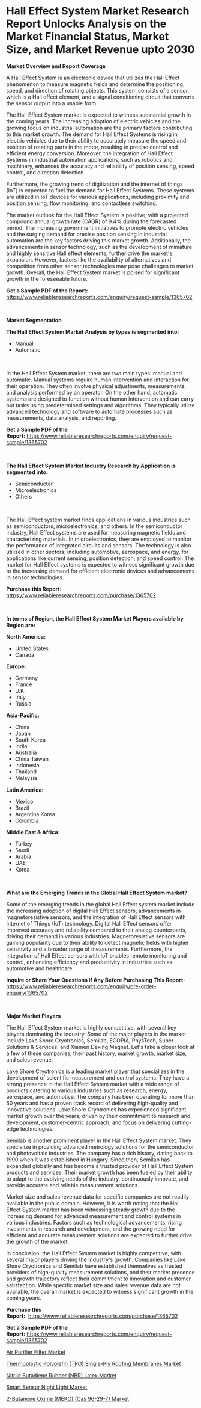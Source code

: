 <p><h1>Hall Effect System Market Research Report Unlocks Analysis on the Market Financial Status, Market Size, and Market Revenue upto 2030</h1></p><p><strong>Market Overview and Report Coverage</strong></p>
<p><p>A Hall Effect System is an electronic device that utilizes the Hall Effect phenomenon to measure magnetic fields and determine the positioning, speed, and direction of rotating objects. This system consists of a sensor, which is a Hall effect element, and a signal conditioning circuit that converts the sensor output into a usable form.</p><p>The Hall Effect System market is expected to witness substantial growth in the coming years. The increasing adoption of electric vehicles and the growing focus on industrial automation are the primary factors contributing to this market growth. The demand for Hall Effect Systems is rising in electric vehicles due to their ability to accurately measure the speed and position of rotating parts in the motor, resulting in precise control and efficient energy conversion. Moreover, the integration of Hall Effect Systems in industrial automation applications, such as robotics and machinery, enhances the accuracy and reliability of position sensing, speed control, and direction detection.</p><p>Furthermore, the growing trend of digitization and the internet of things (IoT) is expected to fuel the demand for Hall Effect Systems. These systems are utilized in IoT devices for various applications, including proximity and position sensing, flow monitoring, and contactless switching.</p><p>The market outlook for the Hall Effect System is positive, with a projected compound annual growth rate (CAGR) of 9.4% during the forecasted period. The increasing government initiatives to promote electric vehicles and the surging demand for precise position sensing in industrial automation are the key factors driving this market growth. Additionally, the advancements in sensor technology, such as the development of miniature and highly sensitive Hall effect elements, further drive the market's expansion. However, factors like the availability of alternatives and competition from other sensor technologies may pose challenges to market growth. Overall, the Hall Effect System market is poised for significant growth in the foreseeable future.</p></p>
<p><strong>Get a Sample PDF of the Report:</strong> <a href="https://www.reliableresearchreports.com/enquiry/request-sample/1365702">https://www.reliableresearchreports.com/enquiry/request-sample/1365702</a></p>
<p>&nbsp;</p>
<p><strong>Market Segmentation</strong></p>
<p><strong>The Hall Effect System Market Analysis by types is segmented into:</strong></p>
<p><ul><li>Manual</li><li>Automatic</li></ul></p>
<p>&nbsp;</p>
<p><p>In the Hall Effect System market, there are two main types: manual and automatic. Manual systems require human intervention and interaction for their operation. They often involve physical adjustments, measurements, and analysis performed by an operator. On the other hand, automatic systems are designed to function without human intervention and can carry out tasks using predetermined settings and algorithms. They typically utilize advanced technology and software to automate processes such as measurements, data analysis, and reporting.</p></p>
<p><strong>Get a Sample PDF of the Report:</strong>&nbsp;<a href="https://www.reliableresearchreports.com/enquiry/request-sample/1365702">https://www.reliableresearchreports.com/enquiry/request-sample/1365702</a></p>
<p>&nbsp;</p>
<p><strong>The Hall Effect System Market Industry Research by Application is segmented into:</strong></p>
<p><ul><li>Semiconductor</li><li>Microelectronics</li><li>Others</li></ul></p>
<p>&nbsp;</p>
<p><p>The Hall Effect system market finds applications in various industries such as semiconductors, microelectronics, and others. In the semiconductor industry, Hall Effect systems are used for measuring magnetic fields and characterizing materials. In microelectronics, they are employed to monitor the performance of integrated circuits and sensors. The technology is also utilized in other sectors, including automotive, aerospace, and energy, for applications like current sensing, position detection, and speed control. The market for Hall Effect systems is expected to witness significant growth due to the increasing demand for efficient electronic devices and advancements in sensor technologies.</p></p>
<p><strong>Purchase this Report:</strong>&nbsp; <a href="https://www.reliableresearchreports.com/purchase/1365702">https://www.reliableresearchreports.com/purchase/1365702</a></p>
<p>&nbsp;</p>
<p><strong>In terms of Region, the Hall Effect System Market Players available by Region are:</strong></p>
<p>
    <p> <strong> North America: </strong>
        <ul>
            <li>United States</li>
            <li>Canada</li>
        </ul>
        </p> 
    <p> <strong> Europe: </strong>
        <ul>
            <li>Germany</li>
            <li>France</li>
            <li>U.K.</li>
            <li>Italy</li>
            <li>Russia</li>
        </ul>
        </p> 
    <p> <strong> Asia-Pacific: </strong>
        <ul>
            <li>China</li>
            <li>Japan</li>
            <li>South Korea</li>
            <li>India</li>
            <li>Australia</li>
            <li>China Taiwan</li>
            <li>Indonesia</li>
            <li>Thailand</li>
            <li>Malaysia</li>
        </ul>
        </p> 
    <p> <strong> Latin America: </strong>
        <ul>
            <li>Mexico</li>
            <li>Brazil</li>
            <li>Argentina Korea</li>
            <li>Colombia</li>
        </ul>
        </p> 
    <p> <strong> Middle East & Africa: </strong>
        <ul>
            <li>Turkey</li>
            <li>Saudi</li>
            <li>Arabia</li>
            <li>UAE</li>
            <li>Korea</li>
        </ul>
    </p>
    </p>
<p>&nbsp;</p>
<p><strong>What are the Emerging Trends in the Global Hall Effect System market?</strong></p>
<p><p>Some of the emerging trends in the global Hall Effect system market include the increasing adoption of digital Hall Effect sensors, advancements in magnetoresistive sensors, and the integration of Hall Effect sensors with Internet of Things (IoT) technology. Digital Hall Effect sensors offer improved accuracy and reliability compared to their analog counterparts, driving their demand in various industries. Magnetoresistive sensors are gaining popularity due to their ability to detect magnetic fields with higher sensitivity and a broader range of measurements. Furthermore, the integration of Hall Effect sensors with IoT enables remote monitoring and control, enhancing efficiency and productivity in industries such as automotive and healthcare.</p></p>
<p><strong>Inquire or Share Your Questions If Any Before Purchasing This Report</strong>- <a href="https://www.reliableresearchreports.com/enquiry/pre-order-enquiry/1365702">https://www.reliableresearchreports.com/enquiry/pre-order-enquiry/1365702</a></p>
<p>&nbsp;</p>
<p><strong>Major Market Players</strong></p>
<p><p>The Hall Effect System market is highly competitive, with several key players dominating the industry. Some of the major players in the market include Lake Shore Cryotronics, Semilab, ECOPIA, PhysTech, Super Solutions & Services, and Xiamen Dexing Magnet. Let's take a closer look at a few of these companies, their past history, market growth, market size, and sales revenue.</p><p>Lake Shore Cryotronics is a leading market player that specializes in the development of scientific measurement and control systems. They have a strong presence in the Hall Effect System market with a wide range of products catering to various industries such as research, energy, aerospace, and automotive. The company has been operating for more than 50 years and has a proven track record of delivering high-quality and innovative solutions. Lake Shore Cryotronics has experienced significant market growth over the years, driven by their commitment to research and development, customer-centric approach, and focus on delivering cutting-edge technologies.</p><p>Semilab is another prominent player in the Hall Effect System market. They specialize in providing advanced metrology solutions for the semiconductor and photovoltaic industries. The company has a rich history, dating back to 1990 when it was established in Hungary. Since then, Semilab has expanded globally and has become a trusted provider of Hall Effect System products and services. Their market growth has been fueled by their ability to adapt to the evolving needs of the industry, continuously innovate, and provide accurate and reliable measurement solutions.</p><p>Market size and sales revenue data for specific companies are not readily available in the public domain. However, it is worth noting that the Hall Effect System market has been witnessing steady growth due to the increasing demand for advanced measurement and control systems in various industries. Factors such as technological advancements, rising investments in research and development, and the growing need for efficient and accurate measurement solutions are expected to further drive the growth of the market.</p><p>In conclusion, the Hall Effect System market is highly competitive, with several major players driving the industry's growth. Companies like Lake Shore Cryotronics and Semilab have established themselves as trusted providers of high-quality measurement solutions, and their market presence and growth trajectory reflect their commitment to innovation and customer satisfaction. While specific market size and sales revenue data are not available, the overall market is expected to witness significant growth in the coming years.</p></p>
<p><strong>Purchase this Report:</strong>&nbsp;&nbsp;<a href="https://www.reliableresearchreports.com/purchase/1365702">https://www.reliableresearchreports.com/purchase/1365702</a></p>
<p></p>
<p><strong>Get a Sample PDF of the Report:</strong>&nbsp;<a href="https://www.reliableresearchreports.com/enquiry/request-sample/1365702">https://www.reliableresearchreports.com/enquiry/request-sample/1365702</a></p>
<p><p><a href="https://medium.com/@linabernier/air-purifier-filter-market-size-growth-forecast-2023-2030-96112373d361">Air Purifier Filter Market</a></p><p><a href="https://www.linkedin.com/pulse/thermoplastic-polyolefin-tpo-single-ply-roofing-membranes-ahnqc/">Thermoplastic Polyolefin (TPO) Single-Ply Roofing Membranes Market</a></p><p><a href="https://www.linkedin.com/pulse/nitrile-butadiene-rubber-nbr-latex-market-research-report-yw3ic/">Nitrile Butadiene Rubber (NBR) Latex Market</a></p><p><a href="https://medium.com/@twiladurgan/smart-sensor-night-light-market-size-growth-forecast-2023-2030-f120355a7992">Smart Sensor Night Light Market</a></p><p><a href="https://www.linkedin.com/pulse/2-butanone-oxime-meko-cas-96-29-7-market-challenges-opportunities-n7yhc/">2-Butanone Oxime (MEKO) (Cas 96-29-7) Market</a></p></p>